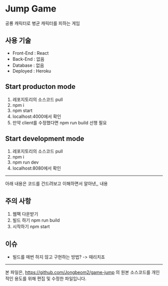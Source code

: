# Jump Game
공룡 캐릭터로 병균 캐릭터를 피하는 게임

## 사용 기술
- Front-End : React
- Back-End : 없음
- Database : 없음
- Deployed : Heroku

## Start producton mode
1. 레포지토리의 소스코드 pull
2. npm i
3. npm start
4. localhost:4000에서 확인
5. 만약 client를 수정했다면 npm run build 선행 필요

## Start development mode
1. 레포지토리의 소스코드 pull
2. npm i
3. npm run dev
4. localhost:8080에서 확인



-----------------------------------------------------------------



아래 내용은 코드를 건드려보고 이해하면서 알아낸,, 내용


## 주의 사항
1. 웹팩 다운받기
2. 빌드 하기 npm run build 
3. 시작하기 npm start

## 이슈
- 빌드를 매번 하지 않고 구현하는 방법? -> 때리치죠





------------------------------------------------------------

본 파일은, https://github.com/Jongbeom2/game-jump 의 원본 소스코드를 개인적인 용도를 위해 편집 및 수정한 파일입니다.
